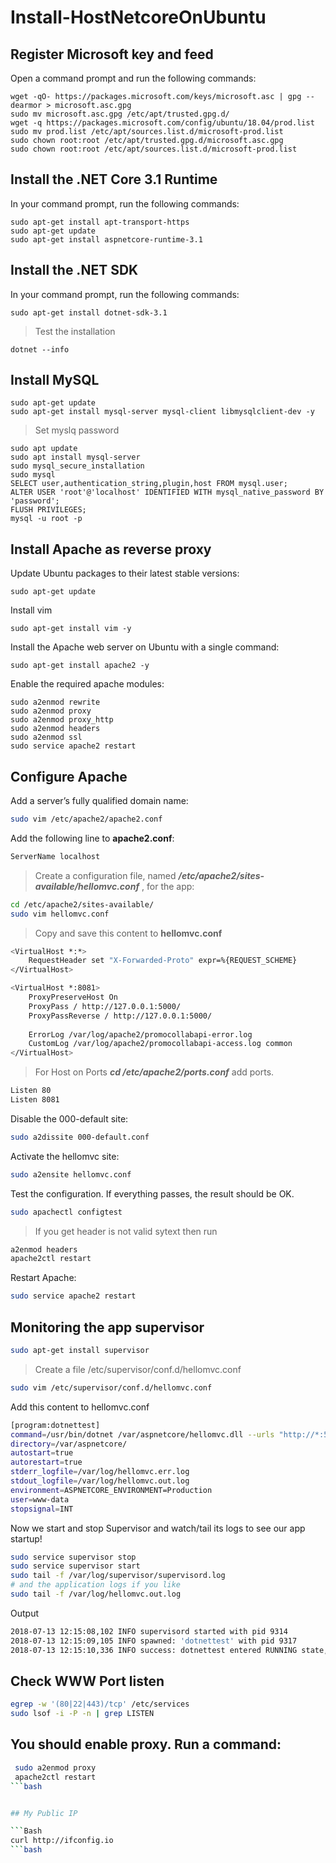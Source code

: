 # Install-HostNetcoreOnUbuntu

## Register Microsoft key and feed
Open a command prompt and run the following commands:
```shell
wget -qO- https://packages.microsoft.com/keys/microsoft.asc | gpg --dearmor > microsoft.asc.gpg
sudo mv microsoft.asc.gpg /etc/apt/trusted.gpg.d/
wget -q https://packages.microsoft.com/config/ubuntu/18.04/prod.list 
sudo mv prod.list /etc/apt/sources.list.d/microsoft-prod.list
sudo chown root:root /etc/apt/trusted.gpg.d/microsoft.asc.gpg
sudo chown root:root /etc/apt/sources.list.d/microsoft-prod.list
```
## Install the .NET Core 3.1 Runtime
In your command prompt, run the following commands:
```shell
sudo apt-get install apt-transport-https
sudo apt-get update
sudo apt-get install aspnetcore-runtime-3.1
```
## Install the .NET SDK
In your command prompt, run the following commands:
```shell
sudo apt-get install dotnet-sdk-3.1
```

> Test the installation
```shell
dotnet --info 
```

## Install MySQL
```shell
sudo apt-get update
sudo apt-get install mysql-server mysql-client libmysqlclient-dev -y
```
> Set myslq password

```shell
sudo apt update
sudo apt install mysql-server
sudo mysql_secure_installation
sudo mysql
SELECT user,authentication_string,plugin,host FROM mysql.user;
ALTER USER 'root'@'localhost' IDENTIFIED WITH mysql_native_password BY 'password';
FLUSH PRIVILEGES;
mysql -u root -p
```

## Install Apache as reverse proxy

Update Ubuntu packages to their latest stable versions:
```shell
sudo apt-get update
```
Install vim
```shell
sudo apt-get install vim -y
```
Install the Apache web server on Ubuntu with a single command:
```shell
sudo apt-get install apache2 -y  
```
Enable the required apache modules:
```shell
sudo a2enmod rewrite
sudo a2enmod proxy
sudo a2enmod proxy_http
sudo a2enmod headers
sudo a2enmod ssl
sudo service apache2 restart
```

## Configure Apache
Add a server’s fully qualified domain name:
```bash
sudo vim /etc/apache2/apache2.conf 
```
Add the following line to **apache2.conf**:
```bash
ServerName localhost
```
>Create a configuration file, named ***/etc/apache2/sites-available/hellomvc.conf*** ,  for the app:
```bash
cd /etc/apache2/sites-available/
sudo vim hellomvc.conf
```
>Copy and save this content to **hellomvc.conf**
```bash
<VirtualHost *:*>
    RequestHeader set "X-Forwarded-Proto" expr=%{REQUEST_SCHEME}
</VirtualHost>

<VirtualHost *:8081>
 	ProxyPreserveHost On
    ProxyPass / http://127.0.0.1:5000/
    ProxyPassReverse / http://127.0.0.1:5000/
	
	ErrorLog /var/log/apache2/promocollabapi-error.log
    CustomLog /var/log/apache2/promocollabapi-access.log common
</VirtualHost>
```
 >For Host on Ports ***cd /etc/apache2/ports.conf*** add ports.
 ```bash
 Listen 80
 Listen 8081
 ```
 Disable the 000-default site:
 ```bash
sudo a2dissite 000-default.conf
```

Activate the hellomvc site:
 ```bash
sudo a2ensite hellomvc.conf
```
Test the configuration. If everything passes, the result should be OK.
 ```bash
sudo apachectl configtest
```
 > If you get header is not valid sytext then run 
 ```bash
 a2enmod headers
apache2ctl restart
 ```
 Restart Apache:
 ```bash
sudo service apache2 restart
```

## Monitoring the app supervisor
```bash
sudo apt-get install supervisor
```
>Create a file /etc/supervisor/conf.d/hellomvc.conf
```bash
sudo vim /etc/supervisor/conf.d/hellomvc.conf
```
Add this content to hellomvc.conf
```bash
[program:dotnettest]
command=/usr/bin/dotnet /var/aspnetcore/hellomvc.dll --urls "http://*:5000"
directory=/var/aspnetcore/
autostart=true
autorestart=true
stderr_logfile=/var/log/hellomvc.err.log
stdout_logfile=/var/log/hellomvc.out.log
environment=ASPNETCORE_ENVIRONMENT=Production
user=www-data
stopsignal=INT
```
Now we start and stop Supervisor and watch/tail its logs to see our app startup!
```bash
sudo service supervisor stop
sudo service supervisor start
sudo tail -f /var/log/supervisor/supervisord.log
# and the application logs if you like
sudo tail -f /var/log/hellomvc.out.log 
```
Output
```bash
2018-07-13 12:15:08,102 INFO supervisord started with pid 9314
2018-07-13 12:15:09,105 INFO spawned: 'dotnettest' with pid 9317
2018-07-13 12:15:10,336 INFO success: dotnettest entered RUNNING state, process has stayed up for > than 1 secon
 ```

## Check WWW Port listen
```bash
egrep -w '(80|22|443)/tcp' /etc/services	
sudo lsof -i -P -n | grep LISTEN
```


## You should enable proxy. Run a command:
```bash
 sudo a2enmod proxy
 apache2ctl restart
```bash


## My Public IP

```Bash
curl http://ifconfig.io
```bash
